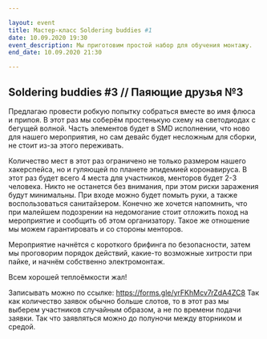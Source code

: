 ```yaml
---

layout: event
title: Мастер-класс Soldering buddies #1
date: 10.09.2020 19:30
event_description: Мы приготовим простой набор для обучения монтажу.
end_date: 10.09.2020 21:30

---
```

## Soldering buddies #3 // Паяющие друзья №3

Предлагаю провести робкую попытку собраться вместе во имя флюса и припоя.
В этот раз мы соберём простенькую схему на светодиодах с бегущей волной. Часть элементов будет в SMD исполнении, что ново для нашего мероприятия, но сам девайс будет несложным для сборки, не стоит из-за этого переживать.

Количество мест в этот раз ограничено не только размером нашего хакерспейса, но и гуляющей по планете эпидемией коронавируса. В этот раз будет всего 4 места для участников, менторов будет 2-3 человека. Никто не останется без внимания, при этом риски заражения будут минимальны.
При входе можно будет помыть руки, а также воспользоваться санитайзером.
Конечно же хочется напомнить, что при малейшем подозрении на недомогание стоит отложить поход на мероприятие и сообщить об этом организатору. Такое же отношение мы можем гарантировать и со стороны менторов.

Мероприятие начнётся с короткого брифинга по безопасности, затем мы проговорим порядок действий, какие-то возможные хитрости при пайке, и начнём собственно электромонтаж.

Всем хорошей теплоёмкости жал!

Записывать можно по ссылке: https://forms.gle/yrFKhMcv7rZdA4ZC8
Так как количество заявок обычно больше слотов, то в этот раз мы выберем участников случайным образом, а не по времени подачи заявки. Так что заявляться можно до полуночи между вторником и средой.
